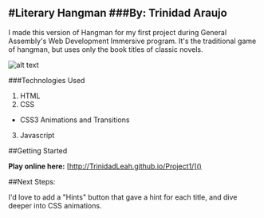 #Literary Hangman
###By: Trinidad Araujo
---

I made this version of Hangman for my first project during General Assembly's Web Development Immersive program.  It's the traditional game of hangman, but uses only the book titles of classic novels.


![alt text](http://i.imgur.com/nFDOUJJ.png)

###Technologies Used
1. HTML
2. CSS
 + CSS3 Animations and Transitions
3. Javascript

##Getting Started

**Play online here:** [http://TrinidadLeah.github.io/Project1/]()

##Next Steps:

I'd love to add a "Hints" button that gave a hint for each title, and dive deeper into CSS animations.